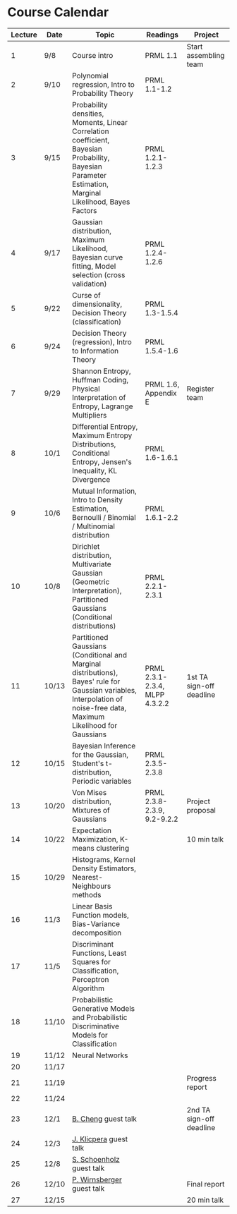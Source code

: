 # Course Calendar

Lecture | Date  | Topic                                                                                                                                                                  | Readings                       | Project
--------|-------|------------------------------------------------------------------------------------------------------------------------------------------------------------------------|--------------------------------|-------------------------
1       | 9/8   | Course intro                                                                                                                                                           | PRML 1.1                       | Start assembling team
2       | 9/10  | Polynomial regression, Intro to Probability Theory                                                                                                                     | PRML 1.1-1.2                   |
3       | 9/15  | Probability densities, Moments, Linear Correlation coefficient, Bayesian Probability, Bayesian Parameter Estimation, Marginal Likelihood, Bayes Factors                | PRML 1.2.1-1.2.3               |
4       | 9/17  | Gaussian distribution, Maximum Likelihood, Bayesian curve fitting, Model selection (cross validation)                                                                  | PRML 1.2.4-1.2.6               |
5       | 9/22  | Curse of dimensionality, Decision Theory (classification)                                                                                                              | PRML 1.3-1.5.4                 |
6       | 9/24  | Decision Theory (regression), Intro to Information Theory                                                                                                              | PRML 1.5.4-1.6                 |
7       | 9/29  | Shannon Entropy, Huffman Coding, Physical Interpretation of Entropy, Lagrange Multipliers                                                                              | PRML 1.6, Appendix E           | Register team
8       | 10/1  | Differential Entropy, Maximum Entropy Distributions, Conditional Entropy, Jensen's Inequality, KL Divergence                                                           | PRML 1.6-1.6.1                 |
9       | 10/6  | Mutual Information, Intro to Density Estimation, Bernoulli / Binomial / Multinomial distribution                                                                       | PRML 1.6.1-2.2                 |
10      | 10/8  | Dirichlet distribution, Multivariate Gaussian (Geometric Interpretation), Partitioned Gaussians (Conditional distributions)                                            | PRML 2.2.1-2.3.1               |
11      | 10/13 | Partitioned Gaussians (Conditional and Marginal distributions), Bayes' rule for Gaussian variables, Interpolation of noise-free data, Maximum Likelihood for Gaussians | PRML 2.3.1-2.3.4, MLPP 4.3.2.2 | 1st TA sign-off deadline
12      | 10/15 | Bayesian Inference for the Gaussian, Student's t-distribution, Periodic variables                                                                                      | PRML 2.3.5-2.3.8               |
13      | 10/20 | Von Mises distribution, Mixtures of Gaussians                                                                                                                          | PRML 2.3.8-2.3.9, 9.2-9.2.2    | Project proposal
14      | 10/22 | Expectation Maximization, K-means clustering                                                                                                                           |                                | 10 min talk
15      | 10/29 | Histograms, Kernel Density Estimators, Nearest-Neighbours methods                                                                                                      |                                |
16      | 11/3  | Linear Basis Function models, Bias-Variance decomposition                                                                                                              |                                |
17      | 11/5  | Discriminant Functions, Least Squares for Classification, Perceptron Algorithm                                                                                         |                                |
18      | 11/10 | Probabilistic Generative Models and Probabilistic Discriminative Models for Classification                                                                             |                                |
19      | 11/12 | Neural Networks                                                                                                                                                        |                                |
20      | 11/17 |                                                                                                                                                                        |                                |
21      | 11/19 |                                                                                                                                                                        |                                | Progress report
22      | 11/24 |                                                                                                                                                                        |                                |
23      | 12/1  | [B. Cheng](https://sites.google.com/site/tonicbq/about-me?authuser=0) guest talk                                                                                       |                                | 2nd TA sign-off deadline
24      | 12/3  | [J. Klicpera](https://www.in.tum.de/en/daml/team/johannes-klicpera/) guest talk                                                                                        |                                |
25      | 12/8  | [S. Schoenholz](https://samschoenholz.wordpress.com/) guest talk                                                                                                       |                                |
26      | 12/10 | [P. Wirnsberger](https://pw359.github.io/) guest talk                                                                                                             |                                | Final report
27      | 12/15 |                                                                                                                                                                        |                                | 20 min talk
